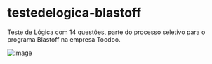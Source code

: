 # testedelogica-blastoff
Teste de Lógica com 14 questões, parte do processo seletivo para o programa Blastoff na empresa Toodoo.

![image](https://user-images.githubusercontent.com/90458139/138296688-763efe9a-1d0a-40b9-a69c-24b78fa22e85.png)
